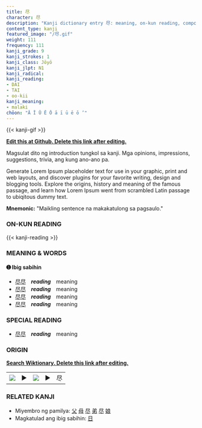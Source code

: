 ```yaml
---
title: 尽
character: 尽
description: "Kanji dictionary entry 尽: meaning, on-kun reading, compounds, origin, related kanji"
content_type: kanji
featured_image: "/尽.gif"
weight: 111
frequency: 111
kanji_grade: 9
kanji_strokes: 1
kanji_class: Jōyō
kanji_jlpt: N1
kanji_radical: 
kanji_reading: 
- DAI
- TAI
- oo-kii
kanji_meaning:
- malaki
chōon: "Ā Ī Ū Ē Ō ā ī ū ē ō ’"
---
```

[//]: # (Don't edit the line below. Kanji animated GIF code is automatically generated.)
{{< kanji-gif >}}

[//]: # (Edit below this line.)

**[Edit this at Github. Delete this link after editing.](https://github.com/tim0g/tim/tree/main/content/kanji/尽/index.md)**

Magsulat dito ng introduction tungkol sa kanji. Mga opinions, impressions, suggestions, trivia, ang kung ano-ano pa.

Generate Lorem Ipsum placeholder text for use in your graphic, print and web layouts, and discover plugins for your favorite writing, design and blogging tools. Explore the origins, history and meaning of the famous passage, and learn how Lorem Ipsum went from scrambled Latin passage to ubiqitous dummy text.
 
**Mnemonic:** "Maikling sentence na makakatulong sa pagsaulo."

### ON-KUN READING

[//]: # (Don't edit the line below. ON-KUN READING code is automatically generated.)
{{< kanji-reading >}}

### MEANING & WORDS

#### ➊ **Ibig sabihin**
  - [尽](../尽)[尽](../尽)　***reading***　meaning
  - [尽](../尽)[尽](../尽)　***reading***　meaning
  - [尽](../尽)[尽](../尽)　***reading***　meaning
  - [尽](../尽)[尽](../尽)　***reading***　meaning

### SPECIAL READING
  - [尽](../尽)[尽](../尽)　***reading***　meaning

### ORIGIN

**[Search Wiktionary. Delete this link after editing.](https://wiktionary.org/wiki/尽)**
<table class="kanji-table"><tr><td>
<img src="60px-尽-bronze.svg.png">
</td><td>▶</td><td>
<img src="60px-尽-oracle.svg.png">
</td><td>▶</td>
<td class="kanji-origin">尽</td>
</tr></table>

### RELATED KANJI
- Miyembro ng pamilya: [父](../父) [母](../母) [尽](../尽) [弟](../弟) [尽](../尽) [娘](../娘)
- Magkatulad ang ibig sabihin: [日](../日)
